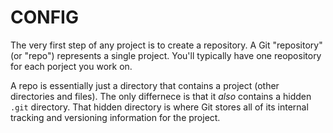 # CONFIG

The very first step of any project is to create a repository. A Git "repository" (or "repo") represents a single project. You'll typically have one reopository for each porject you work on.

A repo is essentially just a directory that contains a project (other directories and files). The only differnece is that it _also_ contains a hidden `.git` directory. That hidden directory is where Git stores all of its internal tracking and versioning information for the project.
